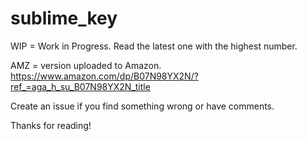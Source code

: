 # sublime_key
WIP = Work in Progress. Read the latest one with the highest number.

AMZ = version uploaded to Amazon. 
https://www.amazon.com/dp/B07N98YX2N/?ref_=aga_h_su_B07N98YX2N_title

Create an issue if you find something wrong or have comments.

Thanks for reading!
